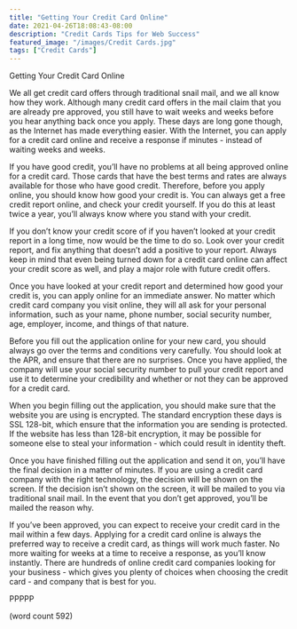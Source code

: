```yaml
---
title: "Getting Your Credit Card Online"
date: 2021-04-26T18:08:43-08:00
description: "Credit Cards Tips for Web Success"
featured_image: "/images/Credit Cards.jpg"
tags: ["Credit Cards"]
---
```


Getting Your Credit Card Online

We all get credit card offers through traditional snail mail, and we all know how they work.  Although many credit card offers in the mail claim that you are already pre approved, you still have to wait weeks and weeks before you hear anything back once you apply.  These days are long gone though, as the Internet has made everything easier.  With the Internet, you can apply for a credit card online and receive a response if minutes - instead of waiting weeks and weeks.

If you have good credit, you’ll have no problems at all being approved online for a credit card.  Those cards that have the best terms and rates are always available for those who have good credit.  Therefore, before you apply online, you should know how good your credit is.  You can always get a free credit report online, and check your credit yourself.  If you do this at least twice a year, you’ll always know where you stand with your credit.

If you don’t know your credit score of if you haven’t looked at your credit report in a long time, now would be the time to do so.  Look over your credit report, and fix anything that doesn’t add a positive to your report.  Always keep in mind that even being turned down for a credit card online can affect your credit score as well, and play a major role with future credit offers.

Once you have looked at your credit report and determined how good your credit is, you can apply online for an immediate answer.  No matter which credit card company you visit online, they will all ask for your personal information, such as your name, phone number, social security number, age, employer, income, and things of that nature.  

Before you fill out the application online for your new card, you should always go over the terms and conditions very carefully.  You should look at the APR, and ensure that there are no surprises.  Once you have applied, the company will use your social security number to pull your credit report and use it to determine your credibility and whether or not they can be approved for a credit card.

When you begin filling out the application, you should make sure that the website you are using is encrypted.  The standard encryption these days is SSL 128-bit, which ensure that the information you are sending is protected.  If the website has less than 128-bit encryption, it may be possible for someone else to steal your information - which could result in identity theft.

Once you have finished filling out the application and send it on, you’ll have the final decision in a matter of minutes.  If you are using a credit card company with the right technology, the decision will be shown on the screen.  If the decision isn’t shown on the screen, it will be mailed to you via traditional snail mail.  In the event that you don’t get approved, you’ll be mailed the reason why.

If you’ve been approved, you can expect to receive your credit card in the mail within a few days.  Applying for a credit card online is always the preferred way to receive a credit card, as things will work much faster.  No more waiting for weeks at a time to receive a response, as you’ll know instantly.  There are hundreds of online credit card companies looking for your business - which gives you plenty of choices when choosing the credit card - and company that is best for you.

PPPPP

(word count 592)
